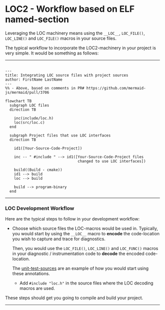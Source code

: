 # LOC2 - Workflow based on ELF named-section

Leveraging the LOC machinery means using the `__LOC__`, `LOC_FILE()`,
`LOC_LINE()` and `LOC_FILE()` macros in your source files.

The typical workflow to incorporate the LOC2-machinery in your project is very
simple. It would be something as follows:

-----

```mermaid

---
title: Integrating LOC source files with project sources
author: FirstName LastName
---
%% - Above, based on comments in PR# https://github.com/mermaid-js/mermaid/pull/3706

flowchart TB
  subgraph LOC files
  direction TB

    inc(include/loc.h)
    loc(src/loc.c)
  end

  subgraph Project files that use LOC interfaces
  direction TB

    id1([Your-Source-Code-Project])

    inc -- " #include " --> id1([Your-Source-Code-Project files
                                 changed to use LOC interfaces])

    build((Build - cmake))
    id1 --> build
    loc --> build

    build --> program-binary
  end
```
-----

### LOC Development Workflow

Here are the typical steps to follow in your development workflow:

- Choose which source files the LOC-macros would be used in.  Typically,
  you would start by using the `__LOC__` macro to **encode** the code-location
  you wish to capture and trace for diagnostics.

  Then, you would use the `LOC_FILE()`, `LOC_LINE()` and `LOC_FUNC()` macros in your
  diagnostic / instrumentation code to **decode** the encoded code-location.

  The
  [unit-test-sources](../tests/unit/single_file_elf_src/single_file_prog_elf_test.c)
  are an example of how you would start using these annotations.

  - Add `#include "loc.h"` in the source files where the LOC decoding macros
    are used.

These steps should get you going to compile and build your project.

----
